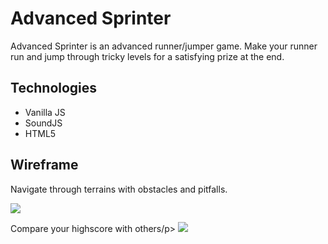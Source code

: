 <h1><strong>Advanced Sprinter</strong></h1>
<p>Advanced Sprinter is an advanced runner/jumper game. Make your runner run and jump through tricky levels for a satisfying prize at the end.</p>

<h2>Technologies</h2>
<ul>
  <li type='disc'>Vanilla JS</li>
  <li type='disc'>SoundJS</li>
  <li type='disc'>HTML5</li>
</ul>

<h2>Wireframe</h2>
  <p>Navigate through terrains with obstacles and pitfalls.</p>
  <img src='https://github.com/jz-wang/AdvancedSprinter/blob/master/proposal/wireframe/runner.jpeg' />

  <p>Compare your highscore with others/p>
  <img src='https://github.com/jz-wang/AdvancedSprinter/blob/master/proposal/wireframe/score.jpg' />
